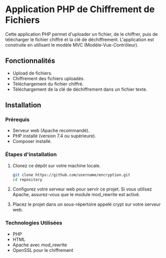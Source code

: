 # Application PHP de Chiffrement de Fichiers

Cette application PHP permet d'uploader un fichier, de le chiffrer, puis de télécharger le fichier chiffré et la clé de déchiffrement. L'application est construite en utilisant le modèle MVC (Modèle-Vue-Contrôleur).

## Fonctionnalités

- Upload de fichiers.
- Chiffrement des fichiers uploadés.
- Téléchargement du fichier chiffré.
- Téléchargement de la clé de déchiffrement dans un fichier texte.

## Installation

### Prérequis

- Serveur web (Apache recommandé).
- PHP installé (version 7.4 ou supérieure).
- Composer installé.

### Étapes d'installation

1. Clonez ce dépôt sur votre machine locale.

   ```sh
   git clone https://github.com/username/encryption.git
   cd repository

2. Configurez votre serveur web pour servir ce projet. Si vous utilisez Apache, assurez-vous que le module mod_rewrite est activé.

3. Placez le projet dans un sous-répertoire appelé crypt sur votre serveur web.

### Technologies Utilisées
- PHP
- HTML
- Apache avec mod_rewrite
- OpenSSL pour le chiffrement



